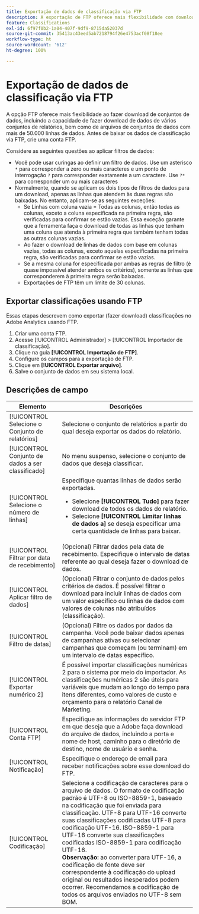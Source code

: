```yaml
---
title: Exportação de dados de classificação via FTP
description: A exportação de FTP oferece mais flexibilidade com downloads de conjuntos de dados, incluindo o download de dados de vários conjuntos de relatórios e o download de arquivos de conjuntos de dados com mais de 50.000 linhas de dados
feature: Classifications
exl-id: 6f97f0b2-1a04-407f-9df9-8715da52037d
source-git-commit: 35413ac43eed5ab7218794f26e4753acf08f18ee
workflow-type: ht
source-wordcount: '612'
ht-degree: 100%

---
```


# Exportação de dados de classificação via FTP

A opção FTP oferece mais flexibilidade ao fazer download de conjuntos de dados, incluindo a capacidade de fazer download de dados de vários conjuntos de relatórios, bem como de arquivos de conjuntos de dados com mais de 50.000 linhas de dados. Antes de baixar os dados de classificação via FTP, crie uma conta FTP.

Considere as seguintes questões ao aplicar filtros de dados:

* Você pode usar curingas ao definir um filtro de dados. Use um asterisco `*` para corresponder a zero ou mais caracteres e um ponto de interrogação `?` para corresponder exatamente a um caractere. Use `?*` para corresponder um ou mais caracteres
* Normalmente, quando se aplicam os dois tipos de filtros de dados para um download, apenas as linhas que atendem às duas regras são baixadas. No entanto, aplicam-se as seguintes exceções:
   * Se Linhas com coluna vazia = Todas as colunas, então todas as colunas, exceto a coluna especificada na primeira regra, são verificadas para confirmar se estão vazias. Essa exceção garante que a ferramenta faça o download de todas as linhas que tenham uma coluna que atenda à primeira regra que também tenham todas as outras colunas vazias.
   * Ao fazer o download de linhas de dados com base em colunas vazias, todas as colunas, exceto aquelas especificadas na primeira regra, são verificadas para confirmar se estão vazias.
   * Se a mesma coluna for especificada por ambas as regras de filtro (é quase impossível atender ambos os critérios), somente as linhas que corresponderem à primeira regra serão baixadas.
   * Exportações de FTP têm um limite de 30 colunas.

## Exportar classificações usando FTP

Essas etapas descrevem como exportar (fazer download) classificações no Adobe Analytics usando FTP.

1. Criar uma conta FTP.
1. Acesse [!UICONTROL Administrador] > [!UICONTROL Importador de classificação].
1. Clique na guia **[!UICONTROL Importação de FTP]**.
1. Configure os campos para a exportação de FTP.
1. Clique em **[!UICONTROL Exportar arquivo]**.
1. Salve o conjunto de dados em seu sistema local.

## Descrições de campo

| Elemento | Descrições |
| --- | --- |
| [!UICONTROL Selecione o Conjunto de relatórios] | Selecione o conjunto de relatórios a partir do qual deseja exportar os dados do relatório. |
| [!UICONTROL Conjunto de dados a ser classificado] | No menu suspenso, selecione o conjunto de dados que deseja classificar. |
| [!UICONTROL Selecione o número de linhas] | Especifique quantas linhas de dados serão exportadas.<ul><li>Selecione **[!UICONTROL Tudo]** para fazer download de todos os dados do relatório.</li><li>Selecione **[!UICONTROL Limitar linhas de dados a]** se deseja especificar uma certa quantidade de linhas para baixar.</li></ul> |
| [!UICONTROL Filtrar por data de recebimento] | (Opcional) Filtrar dados pela data de recebimento. Especifique o intervalo de datas referente ao qual deseja fazer o download de dados. |
| [!UICONTROL Aplicar filtro de dados] | (Opcional) Filtrar o conjunto de dados pelos critérios de dados. É possível filtrar o download para incluir linhas de dados com um valor específico ou linhas de dados com valores de colunas não atribuídos (classificação). |
| [!UICONTROL Filtro de datas] | (Opcional) Filtre os dados por dados da campanha. Você pode baixar dados apenas de campanhas ativas ou selecionar campanhas que começam (ou terminam) em um intervalo de datas específico. |
| [!UICONTROL Exportar numérico 2] | É possível importar classificações numéricas 2 para o sistema por meio do importador. As classificações numéricas 2 são úteis para variáveis que mudam ao longo do tempo para itens diferentes, como valores de custo e orçamento para o relatório Canal de Marketing. |
| [!UICONTROL Conta FTP] | Especifique as informações do servidor FTP em que deseja que a Adobe faça download do arquivo de dados, incluindo a porta e nome de host, caminho para o diretório de destino, nome de usuário e senha. |
| [!UICONTROL Notificação] | Especifique o endereço de email para receber notificações sobre esse download do FTP. |
| [!UICONTROL Codificação] | Selecione a codificação de caracteres para o arquivo de dados. O formato de codificação padrão é UTF-8 ou ISO-8859-1, baseado na codificação que foi enviada para classificação. UTF-8 para UTF-16 converte suas classificações codificadas UTF-8 para codificação UTF-16. ISO-8859-1 para UTF-16 converte sua classificações codificadas ISO-8859-1 para codificação UTF-16.<br>**Observação:** ao converter para UTF-16, a codificação de fonte deve ser correspondente à codificação do upload original ou resultados inesperados podem ocorrer. Recomendamos a codificação de todos os arquivos enviados no UTF-8 sem BOM. |
